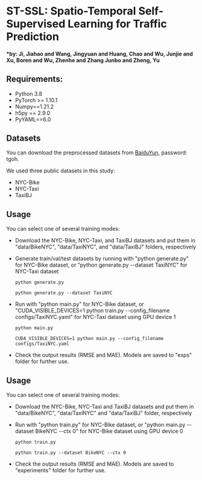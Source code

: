 # ST-SSL: Spatio-Temporal Self-Supervised Learning for Traffic Prediction
#### *by: Ji, Jiahao and Wang, Jingyuan and Huang, Chao and Wu, Junjie and Xu, Boren and Wu, Zhenhe and Zhang Junbo and Zheng, Yu


## Requirements:
- Python 3.8
- PyTorch >= 1.10.1
- Numpy==1.21.2
- h5py == 2.9.0
- PyYAML==6.0

## Datasets
You can download the preprocessed datasets from [BaiduYun](https://pan.baidu.com/s/1zeXvNfDu1BbDvgqcC7HupQ), password: tgoh. 

We used three public datasets in this study:
- NYC-Bike
- NYC-Taxi
- TaxiBJ


## Usage 
You can select one of several training modes:
 - Download the NYC-Bike, NYC-Taxi, and TaxiBJ datasets and put them in "data/BikeNYC", "data/TaxiNYC", and "data/TaxiBJ" folders, respectively

 - Generate train/val/test datasets by running with "python generate.py" for NYC-Bike dataset, or "python generate.py --dataset TaxiNYC" for NYC-Taxi dataset

   ```
   python generate.py
   ```

   ```
   python generate.py --dataset TaxiNYC
   ```

 - Run with "python main.py" for NYC-Bike dataset, or "CUDA_VISIBLE_DEVICES=1 python train.py --config_filename configs/TaxiNYC.yaml" for NYC-Taxi dataset using GPU device 1

   ```
   python main.py
   ```

   ```
   CUDA_VISIBLE_DEVICES=1 python main.py --config_filename configs/TaxiNYC.yaml
   ```

 - Check the output results (RMSE and MAE). Models are saved to "exps" folder for further use.

## Usage
You can select one of several training modes:
 - Download the NYC-Bike, NYC-Taxi and TaxiBJ datasets and put them in "data/BikeNYC", "data/TaxiNYC" and "data/TaxiBJ" folder, respectively

 - Run with "python train.py" for NYC-Bike dataset, or "python main.py --dataset BikeNYC --ctx 0" for NYC-Bike dataset using GPU device 0

   ```
   python train.py
   ```

   ```
   python train.py --dataset BikeNYC --ctx 0
   ```

 - Check the output results (RMSE and MAE). Models are saved to "experiments" folder for further use.

